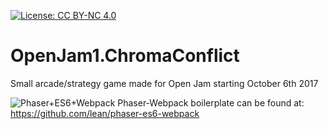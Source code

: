 [![License: CC BY-NC 4.0](https://img.shields.io/badge/License-CC--4--NC-blue.svg)](https://creativecommons.org/licenses/by-nc/4.0/)
# OpenJam1.ChromaConflict
Small arcade/strategy game made for Open Jam starting October 6th 2017

![Phaser+ES6+Webpack](https://raw.githubusercontent.com/lean/phaser-es6-webpack/master/assets/images/phaser-es6-webpack.jpg)
Phaser-Webpack boilerplate can be found at: https://github.com/lean/phaser-es6-webpack

